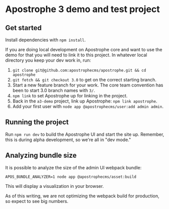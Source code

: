 # Apostrophe 3 demo and test project

## Get started

Install dependencies with `npm install`.

If you are doing local development on Apostrophe core and want to use the demo for that you will need to link it to this project. In whatever local directory you keep your dev work in, run:
1. `git clone git@github.com:apostrophecms/apostrophe.git && cd apostrophe`
2. `git fetch && git checkout 3.0` to get on the correct starting branch.
3. Start a new feature branch for your work. The core team convention has been to start 3.0 branch names with `3/`.
4. `npm link` to set Apostrophe up for linking in the project.
5. Back in the `a3-demo` project, link up Apostrophe: `npm link apostrophe`.
6. Add your first user with `node app @apostrophecms/user:add admin admin`.

## Running the project

Run `npm run dev` to build the Apostrophe UI and start the site up. Remember, this is during alpha development, so we're all in "dev mode."

## Analyzing bundle size

It is possible to analyze the size of the admin UI webpack bundle:

```
APOS_BUNDLE_ANALYZER=1 node app @apostrophecms/asset:build
```

This will display a visualization in your browser.

As of this writing, we are not optimizing the webpack build for production, so expect to see big numbers.
